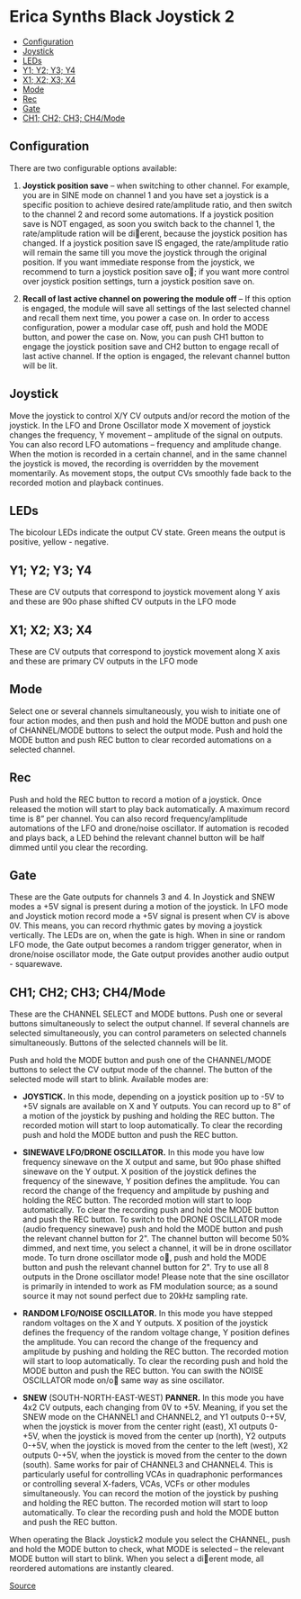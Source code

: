 # Erica Synths Black Joystick 2 <!-- omit in toc -->

- [Configuration](#configuration)
- [Joystick](#joystick)
- [LEDs](#leds)
- [Y1; Y2; Y3; Y4](#y1-y2-y3-y4)
- [X1; X2; X3; X4](#x1-x2-x3-x4)
- [Mode](#mode)
- [Rec](#rec)
- [Gate](#gate)
- [CH1; CH2; CH3; CH4/Mode](#ch1-ch2-ch3-ch4mode)

## Configuration

There are two configurable options available:

1. **Joystick position save** – when switching to other channel. For example, you are in SINE mode on channel 1 and you have set a joystick is a specific position to achieve desired rate/amplitude ratio, and then switch to the channel 2 and record some automations. If a joystick position save is NOT engaged, as soon you switch back to the channel 1, the rate/amplitude ration will be dierent, because the joystick position has changed. If a joystick position save IS engaged, the rate/amplitude ratio will remain the same till you move the joystick through the original position. If you want immediate response from the joystick, we recommend to turn a joystick position save o; if you want more control over joystick position settings, turn a joystick position save on.

2. **Recall of last active channel on powering the module off** – If this option is engaged, the module will save all settings of the last selected channel and recall them next time, you power a case on. In order to access configuration, power a modular case off, push and hold the MODE button, and power the case on. Now, you can push CH1 button to engage the joystick position save and CH2 button to engage recall of last active channel. If the option is engaged, the relevant channel button will be lit.

## Joystick

Move the joystick to control X/Y CV outputs and/or record the motion of the joystick. In the LFO and Drone Oscillator mode X movement of joystick changes the frequency, Y movement – amplitude of the signal on outputs. You can also record LFO automations – frequency and amplitude change. When the motion is recorded in a certain channel, and in the same channel the joystick is moved, the recording is overridden by the movement momentarily. As movement stops, the output CVs smoothly fade back to the recorded motion and playback continues.

## LEDs

The bicolour LEDs indicate the output CV state. Green means the output is positive, yellow - negative.

## Y1; Y2; Y3; Y4

These are CV outputs that correspond to joystick movement along Y axis and these are 90o phase shifted CV outputs in the LFO mode

## X1; X2; X3; X4

These are CV outputs that correspond to joystick movement along X axis and these are primary CV outputs in the LFO mode

## Mode

Select one or several channels simultaneously, you wish to initiate one of four action modes, and then push and hold the MODE button and push one of CHANNEL/MODE buttons to select the output mode. Push and hold the MODE button and push REC button to clear recorded automations on a selected channel.

## Rec

Push and hold the REC button to record a motion of a joystick. Once released the motion will start to play back automatically. A maximum record time is 8” per channel. You can also record frequency/amplitude automations of the LFO and drone/noise oscillator. If automation is recoded and plays back, a LED behind the relevant channel button will be half dimmed until you clear the recording.

## Gate

These are the Gate outputs for channels 3 and 4. In Joystick and SNEW modes a +5V signal is present during a motion of the joystick. In LFO mode and Joystick motion record mode a +5V signal is present when CV is above 0V. This means, you can record rhythmic gates by moving a joystick vertically. The LEDs are on, when the gate is high. When in sine or random LFO mode, the Gate output becomes a random trigger generator, when in drone/noise oscillator mode, the Gate output provides another audio output - squarewave.

## CH1; CH2; CH3; CH4/Mode

These are the CHANNEL SELECT and MODE buttons. Push one or several buttons simultaneously to select the output channel. If several channels are selected simultaneously, you can control parameters on selected channels simultaneously. Buttons of the selected channels will be lit.

Push and hold the MODE button and push one of the CHANNEL/MODE buttons to select the CV output mode of the channel. The button of the selected mode will start to blink. Available modes are:

- **JOYSTICK.** In this mode, depending on a joystick position up to -5V to +5V signals are available on X and Y outputs. You can record up to 8” of a motion of the joystick by pushing and holding the REC button. The recorded motion will start to loop automatically. To clear the recording push and hold the MODE button and push the REC button.

- **SINEWAVE LFO/DRONE OSCILLATOR.** In this mode you have low frequency sinewave on the X output and same, but 90o phase shifted sinewave on the Y output. X position of the joystick defines the frequency of the sinewave, Y position defines the amplitude. You can record the change of the frequency and amplitude by pushing and holding the REC button. The recorded motion will start to loop automatically. To clear the recording push and hold the MODE button and push the REC button. To switch to the DRONE OSCILLATOR mode (audio frequency sinewave) push and hold the MODE button and push the relevant channel button for 2". The channel button will become 50% dimmed, and next time, you select a channel, it will be in drone oscillator mode. To turn drone oscillator mode o, push and hold the MODE button and push the relevant channel button for 2". Try to use all 8 outputs in the Drone oscillator mode! Please note that the sine oscillator is primarily in intended to work as FM modulation source; as a sound source it may not sound perfect due to 20kHz sampling rate.

- **RANDOM LFO/NOISE OSCILLATOR.** In this mode you have stepped random voltages on the X and Y outputs. X position of the joystick defines the frequency of the random voltage change, Y position defines the amplitude. You can record the change of the frequency and amplitude by pushing and holding the REC button. The recorded motion will start to loop automatically. To clear the recording push and hold the MODE button and push the REC button. You can swith the NOISE OSCILLATOR mode on/o same way as sine oscillator.

- **SNEW** (SOUTH-NORTH-EAST-WEST) **PANNER.** In this mode you have 4x2 CV outputs, each changing from 0V to +5V. Meaning, if you set the SNEW mode on the CHANNEL1 and CHANNEL2, and Y1 outputs 0-+5V, when the joystick is mover from the center right (east), X1 outputs 0-+5V, when the joystick is moved from the center up (north), Y2 outputs 0-+5V, when the joystick is moved from the center to the left (west), X2 outputs 0-+5V, when the joystick is moved from the center to the down (south). Same works for pair of CHANNEL3 and CHANNEL4. This is particularly useful for controlling VCAs in quadraphonic performances or controlling several X-faders, VCAs, VCFs or other modules simultaneously. You can record the motion of the joystick by pushing and holding the REC button. The recorded motion will start to loop automatically. To clear the recording push and hold the MODE button and push the REC button.
 
When operating the Black Joystick2 module you select the CHANNEL, push and hold the MODE button to check, what MODE is selected – the relevant MODE button will start to blink. When you select a dierent mode, all reordered automations are instantly cleared.




[Source](https://www.ericasynths.lv/shop/eurorack-modules/by-series/black-series/black-joystick2/)